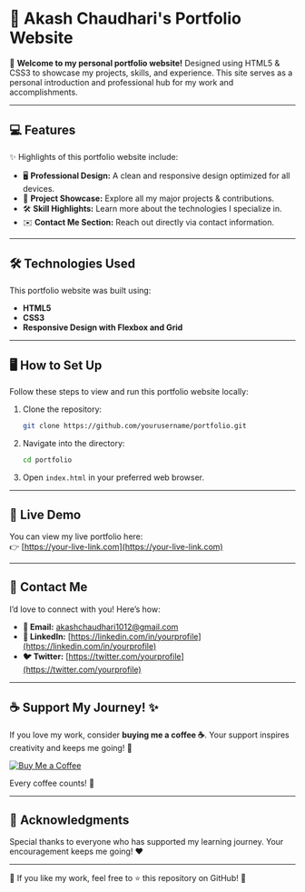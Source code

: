 # 🚀 **Akash Chaudhari's Portfolio Website**  

👋 **Welcome to my personal portfolio website!** Designed using HTML5 & CSS3 to showcase my projects, skills, and experience. This site serves as a personal introduction and professional hub for my work and accomplishments.

---

## 💻 **Features**

✨ Highlights of this portfolio website include:

- 🖥️ **Professional Design:** A clean and responsive design optimized for all devices.  
- 📂 **Project Showcase:** Explore all my major projects & contributions.  
- 🛠️ **Skill Highlights:** Learn more about the technologies I specialize in.  
- ✉️ **Contact Me Section:** Reach out directly via contact information.  

---

## 🛠️ **Technologies Used**

This portfolio website was built using:

- **HTML5**  
- **CSS3**  
- **Responsive Design with Flexbox and Grid**  

---

## 🖥️ **How to Set Up**

Follow these steps to view and run this portfolio website locally:

1. Clone the repository:  
   ```bash
   git clone https://github.com/yourusername/portfolio.git
   ```

2. Navigate into the directory:  
   ```bash
   cd portfolio
   ```

3. Open `index.html` in your preferred web browser.

---

## 🔗 **Live Demo**

You can view my live portfolio here:  
👉 [https://your-live-link.com](https://your-live-link.com)

---

## 📧 **Contact Me**

I’d love to connect with you! Here’s how:

- **💬 Email:** [akashchaudhari1012@gmail.com](mailto:akashchaudhari1012@gmail.com)  
- **👔 LinkedIn:** [https://linkedin.com/in/yourprofile](https://linkedin.com/in/yourprofile)  
- **🐦 Twitter:** [https://twitter.com/yourprofile](https://twitter.com/yourprofile)  

---

## ☕ **Support My Journey! ✨**  

If you love my work, consider **buying me a coffee ☕**. Your support inspires creativity and keeps me going! 💛  

[![Buy Me a Coffee](https://img.shields.io/badge/Buy%20Me%20a%20Coffee-ffdd00?style=flat&logo=coffee&logoColor=black)](https://razorpay.me/@pycraftr)  

Every coffee counts! 🚀


---
## 🙏 **Acknowledgments**

Special thanks to everyone who has supported my learning journey. Your encouragement keeps me going! ❤️  

---

💬 If you like my work, feel free to ⭐ this repository on GitHub! 🚀  
